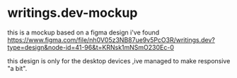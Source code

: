 # writings.dev-mockup
this is a mockup based on a figma design i've found https://www.figma.com/file/nh0V05z3NB87ue9v5PcO3R/writings.dev?type=design&node-id=41-96&t=KRNsk1mNSmO230Ec-0

this design is only for the desktop devices ,ive managed to make responsive "a bit".
